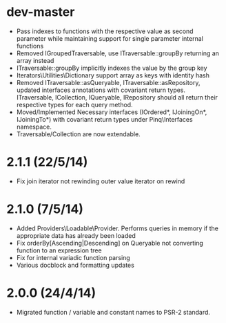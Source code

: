 dev-master
==========
 - Pass indexes to functions with the respective value as second parameter while
   maintaining support for single parameter internal functions
 - Removed IGroupedTraversable, use ITraversable::groupBy returning an array instead
 - ITraversable::groupBy implicitly indexes the value by the group key
 - Iterators\Utilities\Dictionary support array as keys with identity hash
 - Removed ITraversable::asQueryable, ITraversable::asRepository, updated interfaces annotations
   with covariant return types. ITraversable, ICollection, IQueryable, IRepository should all return
   their respective types for each query method.
 - Moved/Implemented Necessary interfaces (IOrdered*, IJoiningOn*, IJoiningTo*) with covariant 
   return types under Pinq\Interfaces namespace.
 - Traversable/Collection are now extendable.

2.1.1 (22/5/14)
===============
 - Fix join iterator not rewinding outer value iterator on rewind

2.1.0 (7/5/14)
==============
 - Added Providers\Loadable\Provider. Performs queries in memory if the appropriate data has already been loaded
 - Fix orderBy[Ascending|Descending] on Queryable not converting function to an expression tree
 - Fix for internal variadic function parsing
 - Various docblock and formatting updates

2.0.0 (24/4/14)
===============
 - Migrated function / variable and constant names to PSR-2 standard.